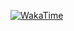 [![WakaTime](https://wakatime.com/badge/user/69fd3683-b43c-4d11-b4e4-0b81a85adc74.svg)](https://wakatime.com/@69fd3683-b43c-4d11-b4e4-0b81a85adc74)
